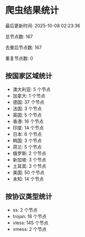 # 爬虫结果统计

最后更新时间: 2025-10-08 02:23:36

总节点数: 167

去重后节点数: 167

重复节点数: 0

## 按国家区域统计

- 澳大利亚: 5 个节点
- 加拿大: 1 个节点
- 德国: 37 个节点
- 法国: 3 个节点
- 英国: 5 个节点
- 香港: 16 个节点
- 印度: 14 个节点
- 日本: 6 个节点
- 韩国: 3 个节点
- 荷兰: 5 个节点
- 俄罗斯: 2 个节点
- 新加坡: 3 个节点
- 土耳其: 3 个节点
- 美国: 50 个节点
- 未知: 14 个节点

## 按协议类型统计

- ss: 2 个节点
- trojan: 18 个节点
- vless: 145 个节点
- vmess: 2 个节点
